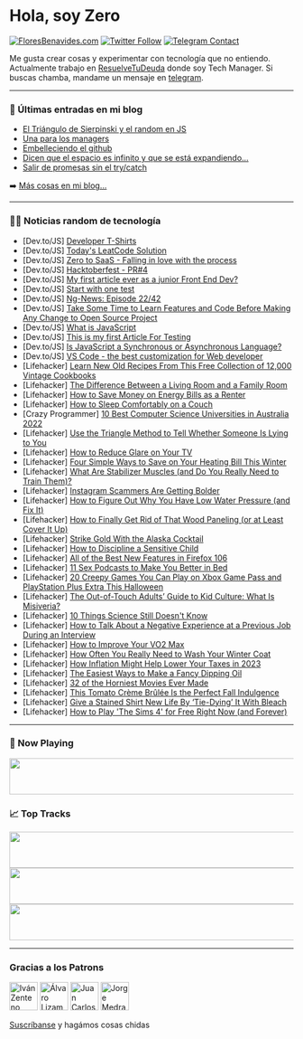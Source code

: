# Hola, soy Zero

[![FloresBenavides.com](https://img.shields.io/website?down_message=oops&label=MiBlog&style=for-the-badge&up_message=online&url=https%3A%2F%2Ffloresbenavides.com)](https://floresbenavides.com) [![Twitter Follow](https://img.shields.io/twitter/follow/ZeroDragon?color=%231DA1F2&label=Follow&logo=twitter&logoColor=ffffff&style=for-the-badge)](https://twitter.com/zerodragon) [![Telegram Contact](https://img.shields.io/badge/escr%C3%ADbeme-ZeroDragon-%2326A5E4?style=for-the-badge&logo=telegram)](https://t.me/zerodragon)

Me gusta crear cosas y experimentar con tecnología que no entiendo.
Actualmente trabajo en [ResuelveTuDeuda](http://github.com/resuelve) donde soy Tech Manager.
Si buscas chamba, mandame un mensaje en [telegram](https://t.me/zerodragon).

---

### 📕 Últimas entradas en mi blog
<!-- BLOG-POST-LIST:START -->
- [El Triángulo de Sierpinski y el random en JS](https://floresbenavides.com/el-triangulo-de-sierpinski-y-el-random-en-js/)
- [Una para los managers](https://floresbenavides.com/una-para-los-managers/)
- [Embelleciendo el github](https://floresbenavides.com/embelleciendo-el-github/)
- [Dicen que el espacio es infinito y que se está expandiendo…](https://floresbenavides.com/dicen-que-el-espacio-es-infinito-y-que-se-esta-expandiendo/)
- [Salir de promesas sin el try/catch](https://floresbenavides.com/salir-de-promesas-sin-el-try-catch/)
<!-- BLOG-POST-LIST:END -->

➡️ [Más cosas en mi blog...](https://floresbenavides.com)

---

### 👨‍💻 Noticias random de tecnología
<!-- TECH-POSTS:START -->
- [Dev.to/JS] [Developer T-Shirts](https://dev.to/imxnasr/developer-t-shirts-3ec3)
- [Dev.to/JS] [Today&#39;s LeatCode Solution](https://dev.to/durgesh4993/todays-leatcode-solution-4k69)
- [Dev.to/JS] [Zero to SaaS - Falling in love with the process](https://dev.to/brandonkylebailey/zero-to-saas-falling-in-love-with-the-process-5g60)
- [Dev.to/JS] [Hacktoberfest - PR#4](https://dev.to/mnosov622/hacktoberfest-pr4-2l60)
- [Dev.to/JS] [My first article ever as a junior Front End Dev?](https://dev.to/dmoproject/my-first-article-ever-as-a-junior-front-end-dev-3il)
- [Dev.to/JS] [Start with one test](https://dev.to/noriller/start-with-one-test-57hb)
- [Dev.to/JS] [Ng-News: Episode 22/42](https://dev.to/_ng_news/ng-news-episode-2242-1n29)
- [Dev.to/JS] [Take Some Time to Learn Features and Code Before Making Any Change to Open Source Project](https://dev.to/genne23v/take-some-time-to-learn-features-and-code-before-making-any-change-to-open-source-project-1ddj)
- [Dev.to/JS] [What is JavaScript](https://dev.to/michaelziboh/what-is-javascript-9i)
- [Dev.to/JS] [This is my first Article For Testing](https://dev.to/akram6t/this-is-my-first-article-for-testing-5fcn)
- [Dev.to/JS] [Is JavaScript a Synchronous or Asynchronous Language?](https://dev.to/jerncomania/is-javascript-a-synchronous-or-asynchronous-language-226b)
- [Dev.to/JS] [VS Code - the best customization for Web developer](https://dev.to/hugaidas/vs-code-the-best-customization-for-web-developer-2o6o)
- [Lifehacker] [Learn New Old Recipes From This Free Collection of 12,000 Vintage Cookbooks](https://lifehacker.com/learn-new-old-recipes-from-this-free-collection-of-12-0-1849684636)
- [Lifehacker] [The Difference Between a Living Room and a Family Room](https://lifehacker.com/the-difference-between-a-living-room-and-a-family-room-1849684614)
- [Lifehacker] [How to Save Money on Energy Bills as a Renter](https://lifehacker.com/how-to-save-money-on-energy-bills-as-a-renter-1849684611)
- [Lifehacker] [How to Sleep Comfortably on a Couch](https://lifehacker.com/how-to-sleep-comfortably-on-a-couch-1849684779)
- [Crazy Programmer] [10 Best Computer Science Universities in Australia 2022](https://www.thecrazyprogrammer.com/2022/10/best-computer-science-universities-in-australia.html)
- [Lifehacker] [Use the Triangle Method to Tell Whether Someone Is Lying to You](https://lifehacker.com/use-the-triangle-method-to-tell-whether-someone-is-lyin-1849684776)
- [Lifehacker] [How to Reduce Glare on Your TV](https://lifehacker.com/how-to-reduce-glare-on-your-tv-1849684754)
- [Lifehacker] [Four Simple Ways to Save on Your Heating Bill This Winter](https://lifehacker.com/four-simple-ways-to-save-on-your-heating-bill-this-wint-1849687363)
- [Lifehacker] [What Are Stabilizer Muscles &lpar;and Do You Really Need to Train Them&rpar;?](https://lifehacker.com/what-are-stabilizer-muscles-and-do-you-really-need-to-1849688623)
- [Lifehacker] [Instagram Scammers Are Getting Bolder](https://lifehacker.com/instagram-scammers-are-getting-bolder-1849684443)
- [Lifehacker] [How to Figure Out Why You Have Low Water Pressure &lpar;and Fix It&rpar;](https://lifehacker.com/how-to-figure-out-why-you-have-low-water-pressure-and-1849684406)
- [Lifehacker] [How to Finally Get Rid of That Wood Paneling &lpar;or at Least Cover It Up&rpar;](https://lifehacker.com/how-to-finally-get-rid-of-that-wood-paneling-or-at-lea-1849687231)
- [Lifehacker] [Strike Gold With the Alaska Cocktail](https://lifehacker.com/strike-gold-with-the-alaska-cocktail-1849686889)
- [Lifehacker] [How to Discipline a Sensitive Child](https://lifehacker.com/how-to-discipline-a-sensitive-child-1849671513)
- [Lifehacker] [All of the Best New Features in Firefox 106](https://lifehacker.com/all-of-the-best-new-features-in-firefox-106-1849686852)
- [Lifehacker] [11 Sex Podcasts to Make You Better in Bed](https://lifehacker.com/11-sex-podcasts-to-make-you-better-in-bed-1849678533)
- [Lifehacker] [20 Creepy Games You Can Play on Xbox Game Pass and PlayStation Plus Extra This Halloween](https://lifehacker.com/20-creepy-games-you-can-play-on-xbox-game-pass-and-play-1849684380)
- [Lifehacker] [The Out-of-Touch Adults’ Guide to Kid Culture: What Is Misiveria?](https://lifehacker.com/what-is-misiveria-1849683736)
- [Lifehacker] [10 Things Science Still Doesn&#39;t Know](https://lifehacker.com/10-things-science-still-doesnt-know-1849683545)
- [Lifehacker] [How to Talk About a Negative Experience at a Previous Job During an Interview](https://lifehacker.com/how-to-talk-about-a-negative-experience-at-a-previous-j-1849682645)
- [Lifehacker] [How to Improve Your VO2 Max](https://lifehacker.com/how-to-improve-your-vo2-max-1849681809)
- [Lifehacker] [How Often You Really Need to Wash Your Winter Coat](https://lifehacker.com/how-often-you-really-need-to-wash-your-winter-coat-1849683582)
- [Lifehacker] [How Inflation Might Help Lower Your Taxes in 2023](https://lifehacker.com/how-inflation-might-help-lower-your-taxes-in-2023-1849683814)
- [Lifehacker] [The Easiest Ways to Make a Fancy Dipping Oil](https://lifehacker.com/the-easiest-ways-to-make-a-fancy-dipping-oil-1849683088)
- [Lifehacker] [32 of the Horniest Movies Ever Made](https://lifehacker.com/32-of-the-horniest-movies-ever-made-1849676910)
- [Lifehacker] [This Tomato Crème Brûlée Is the Perfect Fall Indulgence](https://lifehacker.com/this-tomato-creme-brulee-is-the-perfect-fall-indulgence-1849678970)
- [Lifehacker] [Give a Stained Shirt New Life By ‘Tie-Dying’ It With Bleach](https://lifehacker.com/give-a-stained-shirt-new-life-by-tie-dying-it-with-bl-1849665648)
- [Lifehacker] [How to Play &#39;The Sims 4&#39; for Free Right Now &lpar;and Forever&rpar;](https://lifehacker.com/how-to-play-the-sims-4-for-free-right-now-and-forever-1849683029)<!-- TECH-POSTS:END -->

---

### 🎵 Now Playing
<a href="https://spotify-now-playing-dun.vercel.app/now-playing?open"><img src="https://spotify-now-playing-dun.vercel.app/now-playing" width="540" height="64"></a>

### 📈 Top Tracks
<a href="https://spotify-now-playing-dun.vercel.app/top-tracks?i=1&open"><img src="https://spotify-now-playing-dun.vercel.app/top-tracks?i=1" width="540" height="64"></a>
<a href="https://spotify-now-playing-dun.vercel.app/top-tracks?i=2&open"><img src="https://spotify-now-playing-dun.vercel.app/top-tracks?i=2" width="540" height="64"></a>
<a href="https://spotify-now-playing-dun.vercel.app/top-tracks?i=3&open"><img src="https://spotify-now-playing-dun.vercel.app/top-tracks?i=3" width="540" height="64"></a>

---

### Gracias a los Patrons
[<img src="https://avatars.githubusercontent.com/u/243380?v=4" alt="Iván Zenteno" width="50px">](https://github.com/k001) [<img src="https://avatars.githubusercontent.com/u/19955639?v=4" alt="Álvaro Lizama" width="50px">](https://github.com/alvarolizama) [<img src="https://avatars.githubusercontent.com/u/2718753?v=4" alt="Juan Carlos Ruiz" width="50px">](https://github.com/JuanCrg90) [<img src="https://avatars.githubusercontent.com/u/37025?v=4" alt="Jorge Medrano" width="50px">](https://github.com/h1pp1e) 

[Suscríbanse](https://www.patreon.com/zerodragon) y hagámos cosas chidas
